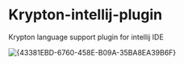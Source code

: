 # Krypton-intellij-plugin
Krypton language support plugin for intellij IDE

![{43381EBD-6760-458E-B09A-35BA8EA39B6F}](https://github.com/user-attachments/assets/b9f34722-198e-40af-8122-7ee826491200)

